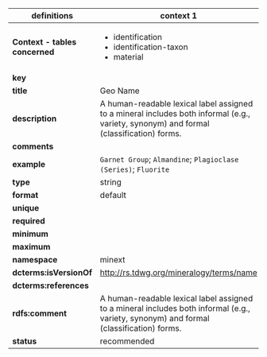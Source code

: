 

| definitions | context 1 |
|-|-|
| **Context - tables concerned** | <ul><li>identification</li><li>identification-taxon</li><li>material</li></ul> |
| **key** |  |
| **title** | Geo Name |
| **description** | A human-readable lexical label assigned to a mineral includes both informal (e.g., variety, synonym) and formal (classification) forms. |
| **comments** |  |
| **example** | `Garnet Group`; `Almandine`; `Plagioclase (Series)`; `Fluorite` |
| **type** | string |
| **format** | default |
| **unique** |  |
| **required** |  |
| **minimum** |  |
| **maximum** |  |
| **namespace** | minext |
| **dcterms:isVersionOf** | http://rs.tdwg.org/mineralogy/terms/name |
| **dcterms:references** |  |
| **rdfs:comment** | A human-readable lexical label assigned to a mineral includes both informal (e.g., variety, synonym) and formal (classification) forms. |
| **status** | recommended |
